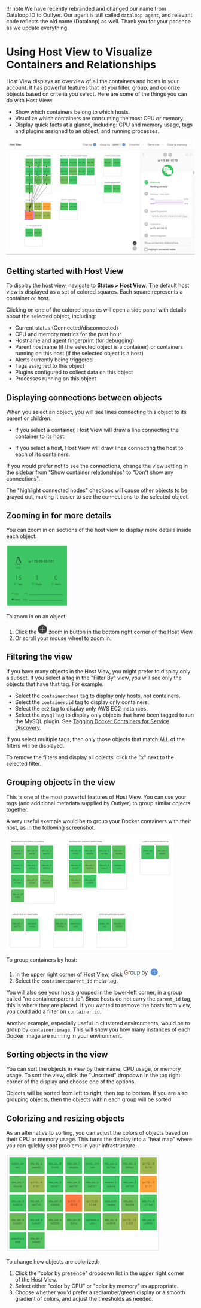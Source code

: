 !!! note
    We have recently rebranded and changed our name from Dataloop.IO to Outlyer. Our agent is still called `dataloop agent`, and relevant code reflects the old name (Dataloop) as well. Thank you for your patience as we update everything.

Using Host View to Visualize Containers and Relationships
=========================================================

Host View displays an overview of all the containers and hosts in your
account. It has powerful features that let you filter, group, and
colorize objects based on criteria you select. Here are some of the things
you can do with Host View:

 * Show which containers belong to which hosts.
 * Visualize which containers are consuming the most CPU or memory.
 * Display quick facts at a glance, including: CPU and memory usage,
   tags and plugins assigned to an object, and running processes.

![Host View example][1]

## Getting started with Host View

To display the host view, navigate to **Status > Host View**. The default
host view is displayed as a set of colored squares. Each square represents
a container or host.

Clicking on one of the colored squares will open a side panel with details
about the selected object, including:

 * Current status (Connected/disconnected)
 * CPU and memory metrics for the past hour
 * Hostname and agent fingerprint (for debugging)
 * Parent hostname (if the selected object is a container) or
   containers running on this host (if the selected object is a host)
 * Alerts currently being triggered
 * Tags assigned to this object
 * Plugins configured to collect data on this object
 * Processes running on this object

## Displaying connections between objects

When you select an object, you will see lines connecting this object to its
parent or children.

 * If you select a container, Host View will draw a line connecting the
   container to its host.

 * If you select a host, Host View will draw lines connecting the host to
   each of its containers.

If you would prefer not to see the connections, change the view setting in the
sidebar from "Show container relationships" to "Don't show any connections".

The "highlight connected nodes" checkbox will cause other objects to be
grayed out, making it easier to see the connections to the selected object.

## Zooming in for more details

You can zoom in on sections of the host view to display more details inside
each object.

![Zooming in on a single object][2]

To zoom in on an object:

 1. Click the ![Zoom in][3] zoom in button in the bottom right corner of
    the Host View.
 2. Or scroll your mouse wheel to zoom in.

## Filtering the view

If you have many objects in the Host View, you might prefer to display only
a subset. If you select a tag in the "Filter By" view, you will see only the
objects that have that tag. For example:

 * Select the `container:host` tag to display only hosts, not containers.
 * Select the `container:id` tag to display only containers.
 * Select the `ec2` tag to display only AWS EC2 instances.
 * Select the `mysql` tag to display only objects that have been tagged to
   run the MySQL plugin. See [Tagging Docker Containers for Service Discovery](tagging.md).

If you select multiple tags, then only those objects that match ALL of the
filters will be displayed.

To remove the filters and display all objects, click the "x" next to the
selected filter.

## Grouping objects in the view

This is one of the most powerful features of Host View. You can use your tags
(and additional metadata supplied by Outlyer) to group similar objects
together.

A very useful example would be to group your Docker containers with their
host, as in the following screenshot.

![Host View grouped by container host][5]

To group containers by host:

 1. In the upper right corner of Host View, click ![Group by][6].
 2. Select the `container:parent_id` meta-tag.

You will also see your hosts grouped in the lower-left corner, in a group
called "no container:parent_id". Since hosts do not carry the `parent_id` tag,
this is where they are placed. If you wanted to remove the hosts from view,
you could add a filter on `container:id`.

Another example, especially useful in clustered environments, would be to
group by `container:image`. This will show you how many instances of each
Docker image are running in your environment.

## Sorting objects in the view

You can sort the objects in view by their name, CPU usage, or memory usage. To
sort the view, click the "Unsorted" dropdown in the top right corner of the
display and choose one of the options.

Objects will be sorted from left to right, then top to bottom. If you are also
grouping objects, then the objects within each group will be sorted.

## Colorizing and resizing objects

As an alternative to sorting, you can adjust the colors of objects based on
their CPU or memory usage. This turns the display into a "heat map" where
you can quickly spot problems in your infrastructure.

![Host View heat map by memory usage][4]

To change how objects are colorized:

 1. Click the "color by presence" dropdown list in the upper right corner  
    of the Host View.
 2. Select either "color by CPU" or "color by memory" as appropriate.
 3. Choose whether you'd prefer a red/amber/green display or a smooth gradient
    of colors, and adjust the thresholds as needed.


[1]: ../img/host_view.png "Host View example"
[2]: ../img/host_view_zoom.png "Zooming in on a single object"
[3]: ../img/host_view_plus.png "Zoom in"
[4]: ../img/host_view_heatmap.png "Host View heat map by memory usage"
[5]: ../img/host_view_group.png "Host View grouped by container host"
[6]: ../img/host_view_groupby.png "Group by"
